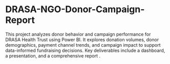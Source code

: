 # DRASA-NGO-Donor-Campaign-Report
This project analyzes donor behavior and campaign performance for DRASA Health Trust using Power BI. It explores donation volumes, donor demographics, payment channel trends, and campaign impact to support data-informed fundraising decisions. Key deliverables include a dashboard, a presentation, and a comprehensive report .
